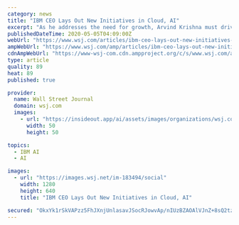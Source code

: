 ```yaml
---
category: news
title: "IBM CEO Lays Out New Initiatives in Cloud, AI"
excerpt: "As he addresses the need for growth, Arvind Krishna must drive into the headwinds of a global economic crisis triggered by the coronavirus pandemic."
publishedDateTime: 2020-05-05T04:09:00Z
webUrl: "https://www.wsj.com/articles/ibm-ceo-lays-out-new-initiatives-in-cloud-ai-11588651261"
ampWebUrl: "https://www.wsj.com/amp/articles/ibm-ceo-lays-out-new-initiatives-in-cloud-ai-11588651261"
cdnAmpWebUrl: "https://www-wsj-com.cdn.ampproject.org/c/s/www.wsj.com/amp/articles/ibm-ceo-lays-out-new-initiatives-in-cloud-ai-11588651261"
type: article
quality: 89
heat: 89
published: true

provider:
  name: Wall Street Journal
  domain: wsj.com
  images:
    - url: "https://insideout.app/ai/assets/images/organizations/wsj.com-50x50.jpg"
      width: 50
      height: 50

topics:
  - IBM AI
  - AI

images:
  - url: "https://images.wsj.net/im-183494/social"
    width: 1280
    height: 640
    title: "IBM CEO Lays Out New Initiatives in Cloud, AI"

secured: "OkxYk1rSkVAPzz5FhJXnjUnlasavJSocRJowvAp/nIUzBZAOAlVJnZ+8sQ2tzsnuL48jJceHAN5HDntWhCbHgsNGHTJydGfRkQzPXjEOOQis/700EWSnjJBREWZr7185LmuDYgWusild9sQ57J+2a6jwXvwSwTfFQP2SlgS7/VkqcyQQM0joePRZqzv6mmJOmJIR4lS+wTdFqPsbeNGfWH6SouNQLmRClm7DnkyLA3aqFE0AOy7Hp9Qla7Ae7gAMZyzoQrlnM2y+j2djPs6NEnw9p4AE7qN+QtJ3NVzwh4IwI6B0xfae3N8aCBHUw2k2B//B3zIAkzyH3ZLwQ+Hxh1i1HWTyId5sw4/erabLvZPw53PR6kTM59J1sZdYiRImHj/cpQXUDcQYLS3jkE/NiOD9c/da7lZ4KqDwnUDr2S1HTGdSs01uArN0JjQKMsV0Hy8PLd44jkBCySJBqURE2JQIoK/kvr68j0z6iyfZNBY=;6llLSd6Tz2IwK+xSYyQR5A=="
---
```


